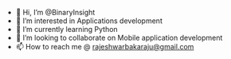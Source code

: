 - 👋 Hi, I’m @BinaryInsight
- 👀 I’m interested in Applications development
- 🌱 I’m currently learning Python
- 💞️ I’m looking to collaborate on Mobile application development
- 📫 How to reach me @ rajeshwarbakaraju@gmail.com

<!---
BinaryInsight/BinaryInsight is a ✨ special ✨ repository because its `README.md` (this file) appears on your GitHub profile.
You can click the Preview link to take a look at your changes.
--->
